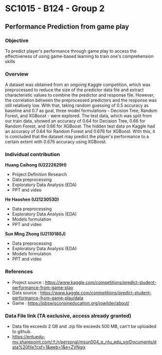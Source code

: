 # SC1015 - B124 - Group 2

## Performance Prediction from game play

### Objective
To predict player's performance through game play to access the effectiveness of using game-based learning to train one's comprehension skills

### Overview
A dataset was obtained from an ongoing Kaggle competition, which was preprocessed to reduce the size of the predictor data file and extract characteristic values to combine the predictor and response file. However, the correlation between the preprocessed predictors and the response was still relatively low. With that, taking random guessing of 0.5 accuracy as baseline and 0.7 as goal, three model formulations - Decision Tree, Random Forest, and XGBoost - were explored. The test data, which was split from our train data, showed an accuracy of 0.64 for Decision Tree, 0.66 for Random Forest, and 0.66 for XGBoost. The hidden test data on Kaggle had an accuracy of 0.64 for Random Forest and 0.676 for XGBoost. With this, it is concluded that the dataset may predict the player's performance to a certain extent with 0.676 accuracy using XGBoost.

### Individual contribution
**Huang Caihong (U2222629H)**
- Project Definition Research
- Data preprocessing
- Exploratory Data Analysis (EDA)
- PPT and video

**He Haoshen (U2123053D)**
- Data preprocessing
- Exploratory Data Analysis (EDA)
- Models formulation
- PPT and video

**Sun Ming Zhong (U2110180J)**
- Data preprocessing
- Exploratory Data Analysis (EDA)
- Models formulation
- PPT and video

### References
- Project source : https://www.kaggle.com/competitions/predict-student-performance-from-game-play
- Data source : https://www.kaggle.com/competitions/predict-student-performance-from-game-play/data
- Game : https://pbswisconsineducation.org/jowilder/about/

### Data File link (TA exclusive, access already granted)
- Data file exceeds 2 GB and .zip file exceeds 500 MB, can't be uploaded to github.
- https://entuedu-my.sharepoint.com/:f:/r/personal/msun004_e_ntu_edu_sg/Documents/data%20file?csf=1&web=1&e=ZVNgix
